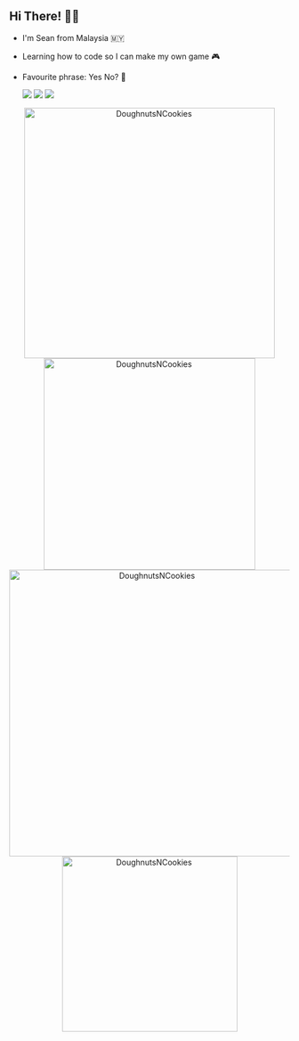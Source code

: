 ## Hi There! ✌🏻

* I'm Sean from Malaysia 🇲🇾
* Learning how to code so I can make my own game 🎮
* Favourite phrase: Yes No? 🤔

     <a href="https://www.instagram.com/sean.chuahtseyung/" target="_blank"><img src="https://img.shields.io/badge/Instagram-E4405F?style=for-the-badge&logo=instagram&logoColor=white"></a> <a href="https://www.facebook.com/profile.php?id=100008226551923" target="_blank"><img src="https://img.shields.io/badge/Facebook-1877F2?style=for-the-badge&logo=facebook&logoColor=white"></a>  <a href="mailto:chuahtseyung2002@gmail.com?subject=Hello!" target="_blank"><img src="https://img.shields.io/badge/Gmail-D14836?style=for-the-badge&logo=gmail&logoColor=white"></a>

<p align="center">
     <img align="center" src="https://github-readme-stats.vercel.app/api?username=DoughnutsNCookies&count_private=true&show_icons=true&hide=issues&hide_border=true&theme=tokyonight" width="450" alt="DoughnutsNCookies"/>
     <img align="center" src="https://github-readme-streak-stats.herokuapp.com/?user=DoughnutsNCookies&theme=tokyonight&hide_border=true" width="380" alt="DoughnutsNCookies"/>
     <img align="center" src="https://github-profile-summary-cards.vercel.app/api/cards/profile-details?username=DoughnutsNCookies&theme=tokyonight&hide_border=true" width="515" alt="DoughnutsNCookies"/>
     <img align="center" src="https://github-readme-stats.vercel.app/api/top-langs?username=DoughnutsNCookies&show_icons=true&locale=en&layout=compact&theme=tokyonight&hide_border=true" width="315" alt="DoughnutsNCookies"/>
</p>  
